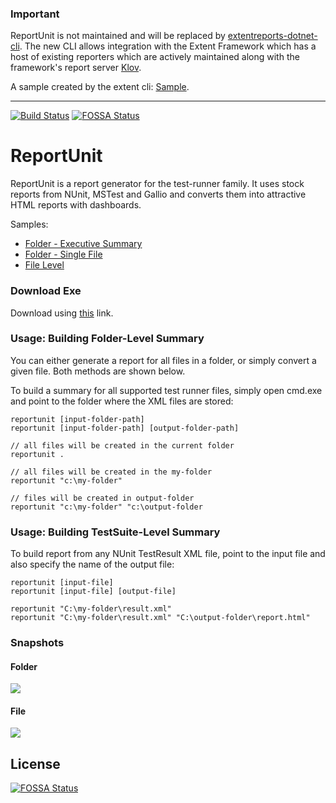 ### Important

ReportUnit is not maintained and will be replaced by [extentreports-dotnet-cli](https://github.com/extent-framework/extentreports-dotnet-cli).  The new CLI allows integration with the Extent Framework which has a host of existing reporters which are actively maintained along with the framework's report server [Klov](http://klov.herokuapp.com/).

A sample created by the extent cli: [Sample](http://extentreports.com/docs/versions/4/net/files/dotnetcli/index.html).

<hr>

[![Build Status][appveyor_status]][appveyor_link]
[![FOSSA Status](https://app.fossa.io/api/projects/git%2Bhttps%3A%2F%2Fgithub.com%2Fekirmayer%2Freportunit.svg?type=shield)](https://app.fossa.io/projects/git%2Bhttps%3A%2F%2Fgithub.com%2Fekirmayer%2Freportunit?ref=badge_shield)

[appveyor_status]: https://ci.appveyor.com/api/projects/status/q4cmp3mw32e31oy7?branch=master&svg=true
[appveyor_link]: https://ci.appveyor.com/project/Artum/reportunit


# ReportUnit
ReportUnit is a report generator for the test-runner family. It uses stock reports from NUnit, MSTest and Gallio and converts them into attractive HTML reports with dashboards.

Samples:

<ul>
<li><a href='http://relevantcodes.com/Tools/ReportUnit/Index.html'>Folder - Executive Summary</a></li>
<li><a href='http://relevantcodes.com/Tools/ReportUnit/NUnit-TestResult.html'>Folder - Single File</a></li>
<li><a href='http://relevantcodes.com/Tools/ReportUnit/NUnit-TestResult-standalone.html'>File Level</a></li>
</ul>

### Download Exe

Download using <a href='http://relevantcodes.com/reportunit'>this</a> link.

### Usage: Building Folder-Level Summary
You can either generate a report for all files in a folder, or simply convert a given file. Both methods are shown below.

To build a summary for all supported test runner files, simply open cmd.exe and point to the folder where the XML files are stored:

```
reportunit [input-folder-path]
reportunit [input-folder-path] [output-folder-path]
```

```
// all files will be created in the current folder
reportunit .

// all files will be created in the my-folder
reportunit "c:\my-folder"

// files will be created in output-folder
reportunit "c:\my-folder" "c:\output-folder
```

### Usage: Building TestSuite-Level Summary

To build report from any NUnit TestResult XML file, point to the input file and also specify the name of the output file:

```
reportunit [input-file]
reportunit [input-file] [output-file]
```

```
reportunit "C:\my-folder\result.xml"
reportunit "C:\my-folder\result.xml" "C:\output-folder\report.html"
```

### Snapshots

#### Folder
<img src='http://relevantcodes.com/Tools/ReportUnit/folder.png' />

#### File
<img src='http://relevantcodes.com/Tools/ReportUnit/file.png' />



## License
[![FOSSA Status](https://app.fossa.io/api/projects/git%2Bhttps%3A%2F%2Fgithub.com%2Fekirmayer%2Freportunit.svg?type=large)](https://app.fossa.io/projects/git%2Bhttps%3A%2F%2Fgithub.com%2Fekirmayer%2Freportunit?ref=badge_large)
